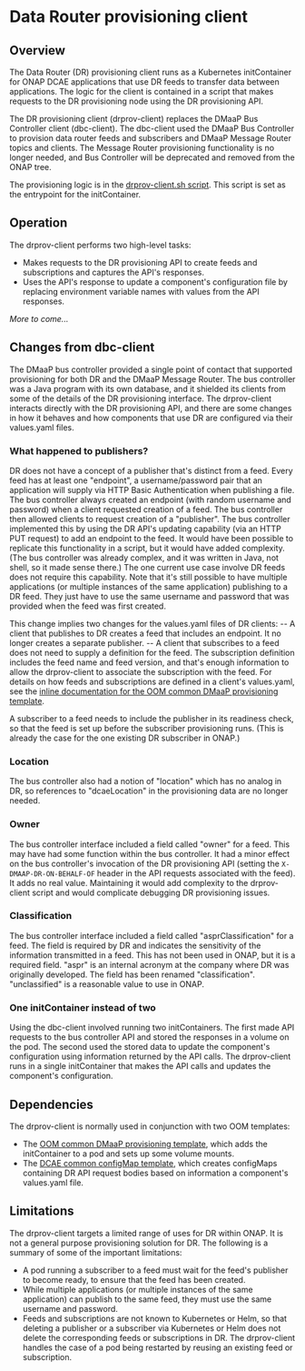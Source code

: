 # Data Router provisioning client

## Overview
The Data Router (DR) provisioning client runs as a Kubernetes initContainer for ONAP DCAE applications that use DR feeds to
transfer data between applications.   The logic for the client is contained in a script that makes requests to the DR provisioning
node using the DR provisioning API.

The DR provisioning client (drprov-client) replaces the DMaaP Bus Controller client (dbc-client).  The dbc-client used the DMaaP Bus Controller to
provision data router feeds and subscribers and DMaaP Message Router topics and clients.  The Message Router provisioning functionality
is no longer needed, and Bus Controller will be deprecated and removed from the ONAP tree.

The provisioning logic is in the [drprov-client.sh script](./misc/drprov-client.sh).  This script is set as the entrypoint for the initContainer.

## Operation
The drprov-client performs two high-level tasks:

- Makes requests to the DR provisioning API to create feeds and subscriptions and captures the API's responses.
- Uses the API's response to update a component's configuration file by replacing environment variable names with values from the API responses.

_More to come..._

## Changes from dbc-client
The DMaaP bus controller provided a single point of contact that supported provisioning for both DR and the DMaaP Message Router.   The bus controller was
a Java program with its own database, and it shielded its clients from some of the details of the DR provisioning interface.   The drprov-client interacts
directly with the DR provisioning API, and there are some changes in how it behaves and how components that use DR are configured via their values.yaml files.

### What happened to publishers?
DR does not have a concept of a publisher that's distinct from a feed.  Every feed has at least one "endpoint", a username/password pair that an
application will supply via HTTP Basic Authentication when publishing a file.  The bus controller always created an endpoint (with random username
and password) when a client requested creation of a feed.  The bus controller then allowed clients to request creation of a "publisher".  The bus
controller implemented this by using the DR API's updating capability (via an HTTP PUT request) to add an endpoint to the feed.   It would have been
possible to replicate this functionality in a script, but it would have added complexity.  (The bus controller was already complex, and it was written
in Java, not shell, so it made sense there.)  The one current use case involve DR feeds does not require this capability.   Note that it's still possible
to have multiple applications (or multiple instances of the same application) publishing to a DR feed.  They just have to use the same username and
password that was provided when the feed was first created.

This change implies two changes for the values.yaml files of DR clients:
-- A client that publishes to DR creates a feed that includes an endpoint.  It no longer creates a separate publisher.
-- A client that subscribes to a feed does not need to supply a definition for the feed.  The subscription definition
   includes the feed name and feed version, and that's enough information to allow the drprov-client to associate the
   subscription with the feed.
For details on how feeds and subscriptions are defined in a client's values.yaml, see the [inline documentation for the OOM common DMaaP provisioning template](https://git.onap.org/oom/tree/kubernetes/common/common/templates/_dmaapProvisioning.tpl).

A subscriber to a feed needs to include the publisher in its readiness check, so that the feed is set up before the subscriber provisioning runs.  (This is already the case for the one existing DR subscriber in ONAP.)

### Location
The bus controller also had a notion of "location" which has no analog in DR, so references to "dcaeLocation" in the provisioning data are no longer
needed.

### Owner
The bus controller interface included a field called "owner" for a feed.  This may have had some function within the bus controller.  It had a minor effect on the bus controller's invocation of the DR provisioning API (setting the `X-DMAAP-DR-ON-BEHALF-OF` header in the API requests associated with the feed).  It adds no real value.  Maintaining it would add complexity to the drprov-client script and would complicate debugging DR provisioning issues.

### Classification
The bus controller interface included a field called "asprClassification" for a feed.  The field is required by DR and indicates the sensitivity of the information transmitted in a feed.  This has not been used in ONAP, but it is a required field. "aspr" is an internal acronym at the company where DR was originally developed. The field has been renamed "classification".  "unclassified" is a reasonable value to use in ONAP.

### One initContainer instead of two
Using the dbc-client involved running two initContainers.  The first made API requests to the bus controller API and stored the responses in a volume on the pod.  The second used the stored data to update the component's configuration using
information returned by the API calls.  The drprov-client runs in a single initContainer that makes the API calls and updates the component's configuration.

## Dependencies
The drprov-client is normally used in conjunction with two OOM templates:

- The [OOM common DMaaP provisioning template](https://git.onap.org/oom/tree/kubernetes/common/common/templates/_dmaapProvisioning.tpl), which adds the initContainer to a pod and sets up some volume mounts.
- The [DCAE common configMap template](https://git.onap.org/oom/tree/kubernetes/dcaegen2-services/common/dcaegen2-services-common/templates/_configmap.tpl), which creates configMaps containing DR API request bodies based on information a component's values.yaml file.


## Limitations

The drprov-client targets a limited range of uses for DR within ONAP.  It is not a general purpose provisioning solution for DR.  The following is a summary of some of the important limitations:

  - A pod running a subscriber to a feed must wait for the feed's publisher to become ready, to ensure that the feed has been created.
  - While multiple applications (or multiple instances of the same application) can publish to the same feed, they must use the same username and password.
  - Feeds and subscriptions are not known to Kubernetes or Helm, so that deleting a publisher or a subscriber via Kubernetes or Helm does not delete the corresponding feeds or subscriptions in DR.  The drprov-client handles the case of a pod being restarted by reusing an existing feed or subscription.
